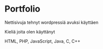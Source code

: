 # Portfolio
Nettisivuja tehnyt wordpressiä avuksi käyttäen

Kieliä joita olen käyttänyt

HTML,
PHP,
JavaScript,
Java,
C,
C++

